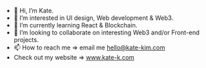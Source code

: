 - 👋 Hi, I’m Kate.
- 👀 I’m interested in UI design, Web development & Web3.
- 🌱 I’m currently learning React & Blockchain.
- 💞️ I’m looking to collaborate on interesting Web3 and/or Front-end projects.
- 📫 How to reach me => email me hello@kate-kim.com
- Check out my website => www.kate-k.com

<!---
projectkatk/projectkatk is a ✨ special ✨ repository because its `README.md` (this file) appears on your GitHub profile.
You can click the Preview link to take a look at your changes.
--->

